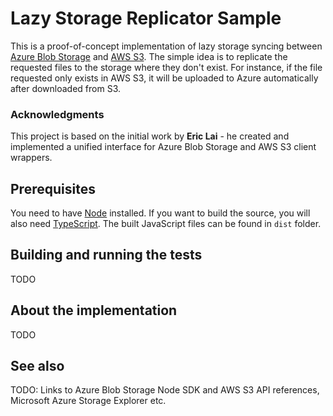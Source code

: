 Lazy Storage Replicator Sample
==============================

This is a proof-of-concept implementation of lazy storage syncing between
[Azure Blob Storage](https://azure.microsoft.com/en-us/services/storage/blobs/) and
[AWS S3](https://aws.amazon.com/s3). The simple idea is to replicate the requested files to
the storage where they don't exist. For instance, if the file requested only exists in AWS S3, it
will be uploaded to Azure automatically after downloaded from S3.

### Acknowledgments ###

This project is based on the initial work by **Eric Lai** - he created and implemented a unified
interface for Azure Blob Storage and AWS S3 client wrappers.

## Prerequisites ##

You need to have [Node](https://nodejs.org) installed. If you want to build the source, you will
also need [TypeScript](https://www.typescriptlang.org). The built JavaScript files can be found
in `dist` folder.

## Building and running the tests ##

TODO

## About the implementation ##

TODO

## See also ##

TODO: Links to Azure Blob Storage Node SDK and AWS S3 API references, Microsoft Azure Storage Explorer etc.
